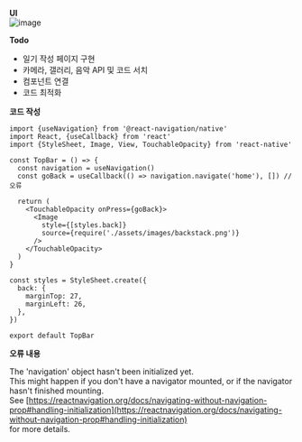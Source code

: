 **UI** <br>
![image](https://user-images.githubusercontent.com/79989242/176623480-d3f550e8-22ee-4dbc-a939-bb5cb967ef8a.png)
<br>

**Todo**
- 일기 작성 페이지 구현
- 카메라, 갤러리, 음악 API 및 코드 서치
- 컴포넌트 연결
- 코드 최적화

**코드 작성**

```tsx
import {useNavigation} from '@react-navigation/native'
import React, {useCallback} from 'react'
import {StyleSheet, Image, View, TouchableOpacity} from 'react-native'

const TopBar = () => {
  const navigation = useNavigation()
  const goBack = useCallback(() => navigation.navigate('home'), []) // 오류

  return (
    <TouchableOpacity onPress={goBack}>
      <Image
        style={[styles.back]}
        source={require('./assets/images/backstack.png')}
      />
    </TouchableOpacity>
  )
}

const styles = StyleSheet.create({
  back: {
    marginTop: 27,
    marginLeft: 26,
  },
})

export default TopBar
```

**오류 내용**

The 'navigation' object hasn't been initialized yet. <br>
This might happen if you don't have a navigator mounted, or if the navigator hasn't finished mounting. <br>
See [https://reactnavigation.org/docs/navigating-without-navigation-prop#handling-initialization](https://reactnavigation.org/docs/navigating-without-navigation-prop#handling-initialization) <br>
for more details.
